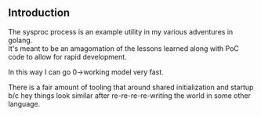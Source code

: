 ## Introduction 

The sysproc process is an example utility in my various adventures in golang.  
It's meant to be an amagomation of the lessons learned along with PoC code to 
allow for rapid development.  

In this way I can go 0->working model very fast.  

There is a fair amount of tooling that around shared initialization and startup 
b/c hey things look similar after re-re-re-re-writing the world in some other language. 
